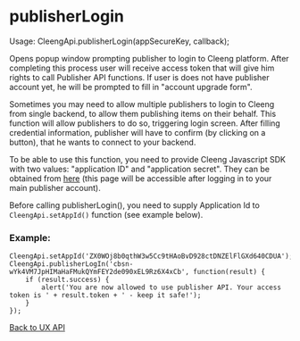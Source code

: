 publisherLogin
==============

Usage:
    CleengApi.publisherLogin(appSecureKey, callback);

Opens popup window prompting publisher to login to Cleeng platform. After completing this process user will
receive access token that will give him rights to call Publisher API functions.
If user is does not have publisher account yet, he will be prompted to fill in "account upgrade form".

Sometimes you may need to allow multiple publishers to login to Cleeng from single backend, to allow them
publishing items on their behalf. This function will allow publishers to do so, triggering login screen.
After filling credential information, publisher will have to confirm (by clicking on a button), that he wants
to connect to your backend.

To be able to use this function, you need to provide Cleeng Javascript SDK with two values: "application ID"
and "application secret". They can be obtained from [here](https://cleeng.com/dev/api-keys) (this page will
be accessible after logging in to your main publisher account).

Before calling publisherLogin(), you need to supply Application Id to `CleengApi.setAppId()` function (see
example below).

### Example:

    CleengApi.setAppId('ZX0WOj8b0qthW3w5Cc9tHAoBvD928ctDNZElFlGXd640CDUA');
    CleengApi.publisherLogIn('cbsn-wYk4VM7JpHIMaHaFMukQYmFEY2de090xEL9Rz6X4xCb', function(result) {
        if (result.success) {
            alert('You are now allowed to use publisher API. Your access token is ' + result.token + ' - keep it safe!');
        }
    });

[Back to UX API](Reference/UX_API)